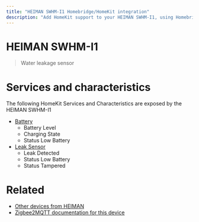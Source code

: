 ```yaml
---
title: "HEIMAN SWHM-I1 Homebridge/HomeKit integration"
description: "Add HomeKit support to your HEIMAN SWHM-I1, using Homebridge, Zigbee2MQTT and homebridge-z2m."
---
```

<!---
This file has been GENERATED using src/docgen/docgen.ts
DO NOT EDIT THIS FILE MANUALLY!
-->
# HEIMAN SWHM-I1
> Water leakage sensor


# Services and characteristics
The following HomeKit Services and Characteristics are exposed by
the HEIMAN SWHM-I1

* [Battery](../../battery.md)
  * Battery Level
  * Charging State
  * Status Low Battery
* [Leak Sensor](../../sensors.md)
  * Leak Detected
  * Status Low Battery
  * Status Tampered


# Related
* [Other devices from HEIMAN](../index.md#heiman)
* [Zigbee2MQTT documentation for this device](https://www.zigbee2mqtt.io/devices/SWHM-I1.html)